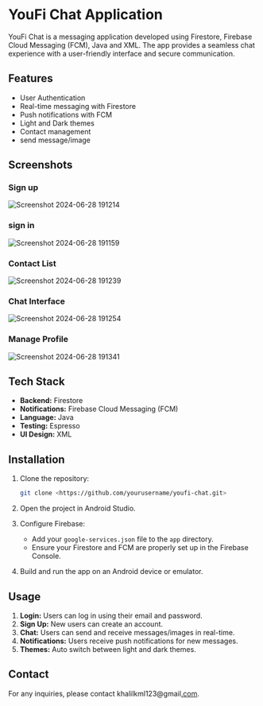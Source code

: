# YouFi Chat Application

YouFi Chat is a messaging application developed using Firestore, Firebase Cloud Messaging (FCM), Java and XML. The app provides a seamless chat experience with a user-friendly interface and secure communication.

## Features

- User Authentication
- Real-time messaging with Firestore
- Push notifications with FCM
- Light and Dark themes
- Contact management
- send message/image

## Screenshots
### Sign up

![Screenshot 2024-06-28 191214](https://github.com/khalilkml/YouFi-Chat/assets/98777119/956a8132-7d23-4121-a849-ddbb2435074b)


### sign in

![Screenshot 2024-06-28 191159](https://github.com/khalilkml/YouFi-Chat/assets/98777119/ef8b8047-c881-4770-bdeb-fc1526e888cf)


### Contact List

![Screenshot 2024-06-28 191239](https://github.com/khalilkml/YouFi-Chat/assets/98777119/f9bd80d1-1009-495c-ab0f-595f9d2c39c1)


### Chat Interface

![Screenshot 2024-06-28 191254](https://github.com/khalilkml/YouFi-Chat/assets/98777119/6170837d-a860-4de4-bed0-1fa5c65ae1fe)


### Manage Profile

![Screenshot 2024-06-28 191341](https://github.com/khalilkml/YouFi-Chat/assets/98777119/1980c62b-2589-4fcc-afec-b1ce38b24d0c)


## Tech Stack

- **Backend:** Firestore
- **Notifications:** Firebase Cloud Messaging (FCM)
- **Language:** Java
- **Testing:** Espresso
- **UI Design:** XML

## Installation

1. Clone the repository:
    
    ```bash
    git clone <https://github.com/yourusername/youfi-chat.git>
    
    ```
    
2. Open the project in Android Studio.
3. Configure Firebase:
    - Add your `google-services.json` file to the `app` directory.
    - Ensure your Firestore and FCM are properly set up in the Firebase Console.
4. Build and run the app on an Android device or emulator.

## Usage

1. **Login:** Users can log in using their email and password.
2. **Sign Up:** New users can create an account.
3. **Chat:** Users can send and receive messages/images in real-time.
4. **Notifications:** Users receive push notifications for new messages.
5. **Themes:** Auto switch between light and dark themes.

## Contact

For any inquiries, please contact khalilkml123@gmail[.com](mailto:your-email@example.com).
